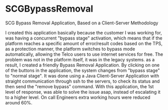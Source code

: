 # SCGBypassRemoval
SCG Bypass Removal Application, Based on a Client-Server Methodology

I created this application basically because the customer I was working for, was having a concurrent "bypass stage" activation, which means that if the platform reaches a specific amount of error/result codes based on the TPS, as a protection manner, the platform switches to bypass mode automatically, allowing the Telco users to use internet services for free. The problem was not in the platform itself, it was in the legacy systems. as a result, I created a friendly Bypass Removal Application.
By clicking on one of the buttons in the application, the system changes from "bypass stage"​ to "normal stage".
It was done using a Java Client-Server Application with straight communication through ssh to the servers, to check its status and then send the "remove bypass" command.
With this application, the 1st level of response, was able to solve the issue asap, instead of escalating it to a higher level. On call Engineers extra working hours were reduced around 60%.
